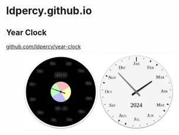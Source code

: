 ldpercy.github.io
=================





Year Clock
----------

[github.com/ldpercy/year-clock](https://github.com/ldpercy/year-clock)

<p align="middle">
<img src="https://github.com/ldpercy/year-clock/raw/main/image/season-out.svg" alt="Year clock: season-out" width="40%"/>
<img src="https://github.com/ldpercy/year-clock/raw/main/image/wall-clock.svg" alt="Year clock: wall-clock" width="40%" title="yearclock.html?theme=wall-clock&date=2024-02-26"/>
</p>


